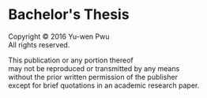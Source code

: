 # Bachelor's Thesis #

Copyright &copy; 2016 Yu-wen Pwu  
All rights reserved.

This publication or any portion thereof  
may not be reproduced or transmitted by any means  
without the prior written permission of the publisher  
except for brief quotations in an academic research paper.
